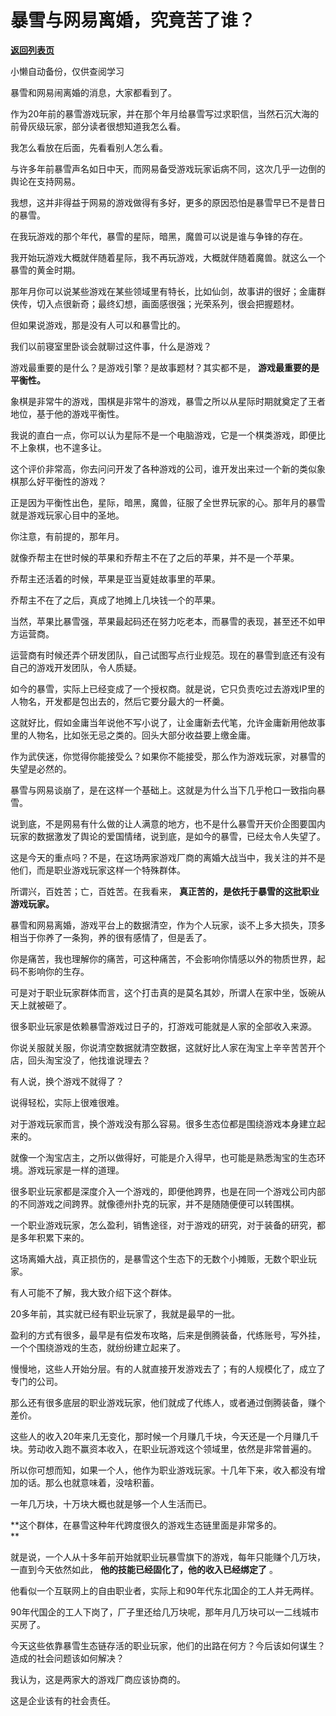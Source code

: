 # 暴雪与网易离婚，究竟苦了谁？

[**返回列表页**](/gzh/记忆承载3)

小懒自动备份，仅供查阅学习

暴雪和网易闹离婚的消息，大家都看到了。  

作为20年前的暴雪游戏玩家，并在那个年月给暴雪写过求职信，当然石沉大海的前骨灰级玩家，部分读者很想知道我怎么看。  

我怎么看放在后面，先看看别人怎么看。  

与许多年前暴雪声名如日中天，而网易备受游戏玩家诟病不同，这次几乎一边倒的舆论在支持网易。  

我想，这并非得益于网易的游戏做得有多好，更多的原因恐怕是暴雪早已不是昔日的暴雪。  

在我玩游戏的那个年代，暴雪的星际，暗黑，魔兽可以说是谁与争锋的存在。  

我开始玩游戏大概就伴随着星际，我不再玩游戏，大概就伴随着魔兽。就这么一个暴雪的黄金时期。  

那年月你可以说某些游戏在某些领域里有特长，比如仙剑，故事讲的很好；金庸群侠传，切入点很新奇；最终幻想，画面感很强；光荣系列，很会把握题材。  

但如果说游戏，那是没有人可以和暴雪比的。  

我们以前寝室里卧谈会就聊过这件事，什么是游戏？  

游戏最重要的是什么？是游戏引擎？是故事题材？其实都不是， **游戏最重要的是平衡性。**  

象棋是非常牛的游戏，围棋是非常牛的游戏，暴雪之所以从星际时期就奠定了王者地位，基于他的游戏平衡性。  

我说的直白一点，你可以认为星际不是一个电脑游戏，它是一个棋类游戏，即便比不上象棋，也不遑多让。  

这个评价非常高，你去问问开发了各种游戏的公司，谁开发出来过一个新的类似象棋那么好平衡性的游戏？  

正是因为平衡性出色，星际，暗黑，魔兽，征服了全世界玩家的心。那年月的暴雪就是游戏玩家心目中的圣地。  

你注意，有前提的，那年月。  

就像乔帮主在世时候的苹果和乔帮主不在了之后的苹果，并不是一个苹果。

乔帮主还活着的时候，苹果是亚当夏娃故事里的苹果。  

乔帮主不在了之后，真成了地摊上几块钱一个的苹果。  

当然，苹果比暴雪强，苹果最起码还在努力吃老本，而暴雪的表现，甚至还不如甲方运营商。  

运营商有时候还弄个研发团队，自己试图写点行业规范。现在的暴雪到底还有没有自己的游戏开发团队，令人质疑。

如今的暴雪，实际上已经变成了一个授权商。就是说，它只负责吃过去游戏IP里的人物名，开发都是包出去的，然后它要分最大的一杯羹。  

这就好比，假如金庸当年说他不写小说了，让金庸新去代笔，允许金庸新用他故事里的人物名，比如张无忌之类的。回头大部分收益要上缴金庸。  

作为武侠迷，你觉得你能接受么？如果你不能接受，那么作为游戏玩家，对暴雪的失望是必然的。  

暴雪与网易谈崩了，是在这样一个基础上。这就是为什么当下几乎枪口一致指向暴雪。  

说到底，不是网易有什么做的让人满意的地方，也不是什么暴雪开天价企图要国内玩家的数据激发了舆论的爱国情绪，说到底，是如今的暴雪，已经太令人失望了。  

这是今天的重点吗？不是，在这场两家游戏厂商的离婚大战当中，我关注的并不是他们，而是职业游戏玩家这样一个特殊群体。  

所谓兴，百姓苦；亡，百姓苦。在我看来， **真正苦的，是依托于暴雪的这批职业游戏玩家。**  

暴雪和网易离婚，游戏平台上的数据清空，作为个人玩家，谈不上多大损失，顶多相当于你养了一条狗，养的很有感情了，但是丢了。  

你是痛苦，我也理解你的痛苦，可这种痛苦，不会影响你情感以外的物质世界，起码不影响你的生存。  

可是对于职业玩家群体而言，这个打击真的是莫名其妙，所谓人在家中坐，饭碗从天上就被砸了。  

很多职业玩家是依赖暴雪游戏过日子的，打游戏可能就是人家的全部收入来源。  

你说关服就关服，你说清空数据就清空数据，这就好比人家在淘宝上辛辛苦苦开个店，回头淘宝没了，他找谁说理去？  

有人说，换个游戏不就得了？

说得轻松，实际上很难很难。

对于游戏玩家而言，换个游戏没有那么容易。很多生态位都是围绕游戏本身建立起来的。

就像一个淘宝店主，之所以做得好，可能是介入得早，也可能是熟悉淘宝的生态环境。游戏玩家是一样的道理。  

很多职业玩家都是深度介入一个游戏的，即便他跨界，也是在同一个游戏公司内部的不同游戏之间跨界。就像德州扑克的玩家，并不是随随便便可以转围棋。  

一个职业游戏玩家，怎么盈利，销售途径，对于游戏的研究，对于装备的研究，都是多年积累下来的。  

这场离婚大战，真正损伤的，是暴雪这个生态下的无数个小摊贩，无数个职业玩家。  

有人可能不了解，我大致介绍下这个群体。  

20多年前，其实就已经有职业玩家了，我就是最早的一批。  

盈利的方式有很多，最早是有偿发布攻略，后来是倒腾装备，代练账号，写外挂，一个个围绕游戏的生态，就纷纷建立起来了。  

慢慢地，这些人开始分层。有的人就直接开发游戏去了；有的人规模化了，成立了专门的公司。  

那么还有很多底层的职业游戏玩家，他们就成了代练人，或者通过倒腾装备，赚个差价。

这些人的收入20年来几无变化，那时候一个月赚几千块，今天还是一个月赚几千块。劳动收入跑不赢资本收入，在职业玩游戏这个领域里，依然是非常普遍的。  

所以你可想而知，如果一个人，他作为职业游戏玩家。十几年下来，收入都没有增加的话。那么也就意味着，没啥积蓄。  

一年几万块，十万块大概也就是够一个人生活而已。  

 **这个群体，在暴雪这种年代跨度很久的游戏生态链里面是非常多的。  
**

就是说，一个人从十多年前开始就职业玩暴雪旗下的游戏，每年只能赚个几万块，一直到今天依然如此， **他的技能已经固化了，他的收入已经绑定了** 。  

他看似一个互联网上的自由职业者，实际上和90年代东北国企的工人并无两样。

90年代国企的工人下岗了，厂子里还给几万块呢，那年月几万块可以一二线城市买房了。

今天这些依靠暴雪生态链存活的职业玩家，他们的出路在何方？今后该如何谋生？造成的社会问题该如何解决？

我认为，这是两家大的游戏厂商应该协商的。

这是企业该有的社会责任。

